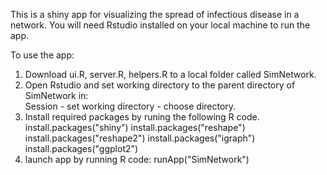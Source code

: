 This is a shiny app for visualizing the spread of infectious disease in a network. You will need Rstudio installed on your local machine to run the app.

To use the app:

1. Download ui.R, server.R, helpers.R to a local folder called SimNetwork.
2. Open Rstudio and set working directory to the parent directory of SimNetwork in:  
      Session - set working directory - choose directory.
3. Install required packages by runing the following R code. 
      install.packages("shiny")
      install.packages("reshape")
      install.packages("reshape2")
      install.packages("igraph")
      install.packages("ggplot2")
4. launch app by running R code:
      runApp("SimNetwork")
